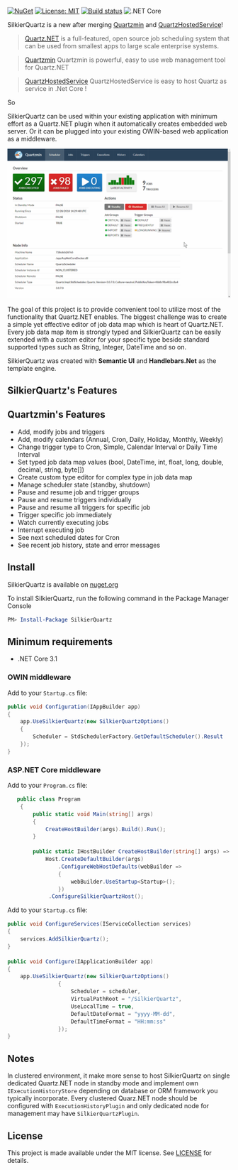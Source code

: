 

[![NuGet](https://img.shields.io/nuget/v/SilkierQuartz.svg)](https://www.nuget.org/packages/SilkierQuartz)
[![License: MIT](https://img.shields.io/badge/License-MIT-green.svg)](LICENSE)
[![Build status](https://ci.appveyor.com/api/projects/status/0ojmooqvycks11kw?svg=true)](https://ci.appveyor.com/project/MaiKeBing/silkierquartz)
![.NET Core](https://github.com/maikebing/SilkierQuartz/workflows/.NET%20Core/badge.svg?branch=master)

SilkierQuartz is a new after merging  [Quartzmin](https://github.com/jlucansky/Quartzmin) and  [QuartzHostedService](https://github.com/mukmyash/QuartzHostedService)!

> [Quartz.NET](https://www.quartz-scheduler.net) is a full-featured, open source job scheduling system that can be used from smallest apps to large scale enterprise systems.


> [Quartzmin](https://github.com/jlucansky/Quartzmin) Quartzmin is powerful, easy to use web management tool for Quartz.NET

>  [QuartzHostedService](https://github.com/mukmyash/QuartzHostedService) QuartzHostedService is easy to host Quartz as service in .Net Core !


So  

SilkierQuartz can be used within your existing application with minimum effort as a Quartz.NET plugin when it automatically creates embedded web server. Or it can be plugged into your existing OWIN-based web application as a middleware.


![Demo](https://raw.githubusercontent.com/jlucansky/public-assets/master/Quartzmin/demo.gif)

The goal of this project is to provide convenient tool to utilize most of the functionality that Quartz.NET enables. The biggest challenge was to create a simple yet effective editor of job data map which is heart of Quartz.NET. Every job data map item is strongly typed and SilkierQuartz can be easily extended with a custom editor for your specific type beside standard supported types such as String, Integer, DateTime and so on. 

SilkierQuartz was created with **Semantic UI** and **Handlebars.Net** as the template engine.

##  SilkierQuartz's Features



## Quartzmin's Features
- Add, modify jobs and triggers
- Add, modify calendars (Annual, Cron, Daily, Holiday, Monthly, Weekly)
- Change trigger type to Cron, Simple, Calendar Interval or Daily Time Interval
- Set typed job data map values (bool, DateTime, int, float, long, double, decimal, string, byte[])
- Create custom type editor for complex type in job data map
- Manage scheduler state (standby, shutdown)
- Pause and resume job and trigger groups
- Pause and resume triggers individually
- Pause and resume all triggers for specific job
- Trigger specific job immediately
- Watch currently executing jobs
- Interrupt executing job
- See next scheduled dates for Cron
- See recent job history, state and error messages

## Install
SilkierQuartz is available on [nuget.org](https://www.nuget.org/packages/SilkierQuartz)

To install SilkierQuartz, run the following command in the Package Manager Console
```powershell
PM> Install-Package SilkierQuartz
```
## Minimum requirements
 
- .NET Core 3.1
  

### OWIN middleware
Add to your `Startup.cs` file:
```csharp
public void Configuration(IAppBuilder app)
{
    app.UseSilkierQuartz(new SilkierQuartzOptions()
    {
        Scheduler = StdSchedulerFactory.GetDefaultScheduler().Result
    });
}
```

### ASP.NET Core middleware
Add to your `Program.cs` file:

```csharp
   public class Program
    {
        public static void Main(string[] args)
        {
            CreateHostBuilder(args).Build().Run();
        }

        public static IHostBuilder CreateHostBuilder(string[] args) =>
            Host.CreateDefaultBuilder(args)
                .ConfigureWebHostDefaults(webBuilder =>
                {
                    webBuilder.UseStartup<Startup>();
                })
             .ConfigureSilkierQuartzHost();

```
Add to your `Startup.cs` file:
```csharp
public void ConfigureServices(IServiceCollection services)
{
    services.AddSilkierQuartz();
}

public void Configure(IApplicationBuilder app)
{
    app.UseSilkierQuartz(new SilkierQuartzOptions()
                {
                    Scheduler = scheduler,
                    VirtualPathRoot = "/SilkierQuartz",
                    UseLocalTime = true,
                    DefaultDateFormat = "yyyy-MM-dd",
                    DefaultTimeFormat = "HH:mm:ss"
                });
}
```

## Notes
In clustered environment, it make more sense to host SilkierQuartz on single dedicated Quartz.NET node in standby mode and implement own `IExecutionHistoryStore` depending on database or ORM framework you typically incorporate. Every clustered Quarz.NET node should be configured with `ExecutionHistoryPlugin` and only dedicated node for management may have `SilkierQuartzPlugin`.


## License
This project is made available under the MIT license. See [LICENSE](LICENSE) for details.
